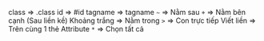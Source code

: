 class => .class
id => #id
tagname => tagname
`~` => Nằm sau
`+` => Nằm bên cạnh (Sau liền kề)
Khoảng trắng => Nằm trong
`>` => Con trực tiếp
Viết liền => Trên cùng 1 thẻ
Attribute
`*` => Chọn tất cả
